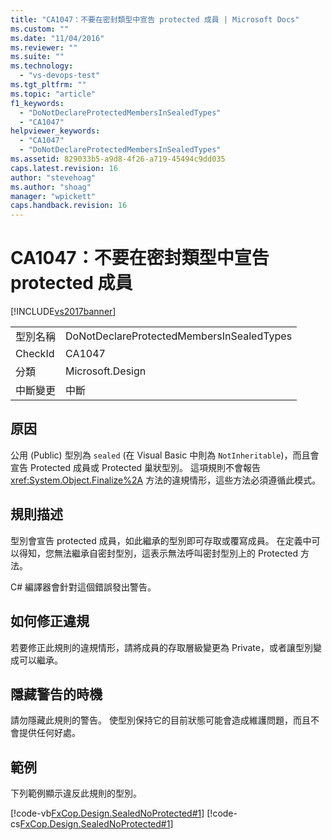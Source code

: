 ```yaml
---
title: "CA1047：不要在密封類型中宣告 protected 成員 | Microsoft Docs"
ms.custom: ""
ms.date: "11/04/2016"
ms.reviewer: ""
ms.suite: ""
ms.technology: 
  - "vs-devops-test"
ms.tgt_pltfrm: ""
ms.topic: "article"
f1_keywords: 
  - "DoNotDeclareProtectedMembersInSealedTypes"
  - "CA1047"
helpviewer_keywords: 
  - "CA1047"
  - "DoNotDeclareProtectedMembersInSealedTypes"
ms.assetid: 829033b5-a9d8-4f26-a719-45494c9dd035
caps.latest.revision: 16
author: "stevehoag"
ms.author: "shoag"
manager: "wpickett"
caps.handback.revision: 16
---
```

# CA1047：不要在密封類型中宣告 protected 成員
[!INCLUDE[vs2017banner](../code-quality/includes/vs2017banner.md)]

|||  
|-|-|  
|型別名稱|DoNotDeclareProtectedMembersInSealedTypes|  
|CheckId|CA1047|  
|分類|Microsoft.Design|  
|中斷變更|中斷|  
  
## 原因  
 公用 \(Public\) 型別為 `sealed` \(在 Visual Basic 中則為 `NotInheritable`\)，而且會宣告 Protected 成員或 Protected 巢狀型別。  這項規則不會報告 <xref:System.Object.Finalize%2A> 方法的違規情形，這些方法必須遵循此模式。  
  
## 規則描述  
 型別會宣告 protected 成員，如此繼承的型別即可存取或覆寫成員。  在定義中可以得知，您無法繼承自密封型別，這表示無法呼叫密封型別上的 Protected 方法。  
  
 C\# 編譯器會針對這個錯誤發出警告。  
  
## 如何修正違規  
 若要修正此規則的違規情形，請將成員的存取層級變更為 Private，或者讓型別變成可以繼承。  
  
## 隱藏警告的時機  
 請勿隱藏此規則的警告。  使型別保持它的目前狀態可能會造成維護問題，而且不會提供任何好處。  
  
## 範例  
 下列範例顯示違反此規則的型別。  
  
 [!code-vb[FxCop.Design.SealedNoProtected#1](../code-quality/codesnippet/VisualBasic/ca1047-do-not-declare-protected-members-in-sealed-types_1.vb)]
 [!code-cs[FxCop.Design.SealedNoProtected#1](../code-quality/codesnippet/CSharp/ca1047-do-not-declare-protected-members-in-sealed-types_1.cs)]